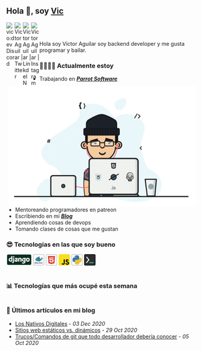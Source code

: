 ## Hola 👋, soy [Vic](https://vico.dev)

<a href="https://discord.gg/5dSmEzpY">
  <img align="left" alt="vico:dev Discord" width="22px" src="https://cdn.jsdelivr.net/npm/simple-icons@v3/icons/discord.svg" />
</a>

<a href="https://twitter.com/victor_aguilarc">
  <img align="left" alt="Victor Aguilar | Twitter" width="22px" src="https://cdn.jsdelivr.net/npm/simple-icons@v3/icons/twitter.svg" />
</a>

<a href="https://www.linkedin.com/in/victoraguilarc/">
  <img align="left" alt="Victor Aguilar | LinkdeIN" width="22px" src="https://cdn.jsdelivr.net/npm/simple-icons@v3/icons/linkedin.svg" />
</a>

<a href="https://www.instagram.com/victor.aguilarc/">
  <img align="left" alt="Victor Aguilar | Instagram" width="22px" src="https://cdn.jsdelivr.net/npm/simple-icons@v3/icons/instagram.svg" />
</a>

<br /><br />

Hola soy Victor Aguilar soy backend developer y me gusta programar y bailar.

<img align="right" alt="GIF" src="./images/vic.gif" width="500" height="320" />

### 👨‍💻🏊‍♂ Actualmente estoy

- Trabajando en ***[Parrot Software](https://parrotsoftware.io)***
- Mentoreando programadores en patreon
- Escribiendo en mi ***[Blog](https://vico.dev)***
- Aprendiendo cosas de devops
- Tomando clases de cosas que me gustan

### 😎 Tecnologías en las que soy bueno

<code><img alt="Django" height="30px" src="./images/django-icon.png"/></code>
<code><img alt="Docker" height="30px" src="./images/docker-icon.png" /></code>
<code><img alt="HTML5" height="30px" src="./images/html-icon.png" /></code>
<code><img alt="JavaScript" height="30px" src="./images/js-icon.png"  /></code>
<code><img alt="Python" height="30px" src="./images/python-icon.png" /></code>
<code><img alt="Backend Things" height="30px" src="./images/back-icon.png" /></code>
<br/><br/>

### 📊 Tecnologías que más ocupé esta semana

<!--START_SECTION:waka-->
```text

```
<!--END_SECTION:waka-->

### 📣 Últimos artículos en mi blog

<!--START_SECTION:blog-->
  - [Los Nativos Digitales](https://vico.dev/los-nativos-digitales/) - *03 Dec 2020* 
  - [Sitios web estáticos vs. dinámicos](https://vico.dev/sitios-estaticos-vs-dinamicos/) - *29 Oct 2020* 
  - [Trucos/Comandos de git que todo desarrollador debería conocer](https://vico.dev/trucos-de-git-que-todo-desarrollador-deberia-saber/) - *05 Oct 2020* 
<!--END_SECTION:blog-->